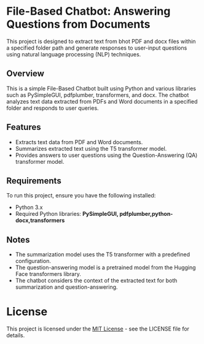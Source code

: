 # File-Based Chatbot: Answering Questions from Documents
 This project is designed to extract text from bhot PDF and docx files within a specified folder path and generate responses to user-input questions using natural language processing (NLP) techniques.

## Overview
<p>This is a simple File-Based Chatbot built using Python and various libraries such as PySimpleGUI, pdfplumber, transformers, and docx. The chatbot analyzes text data extracted from PDFs and Word documents in a specified folder and responds to user queries.</p>

## Features
- Extracts text data from PDF and Word documents.
- Summarizes extracted text using the T5 transformer model.
- Provides answers to user questions using the Question-Answering (QA) transformer model.

## Requirements
To run this project, ensure you have the following installed:

- Python 3.x
- Required Python libraries: <b>PySimpleGUI, pdfplumber,python-docx,transformers </b>

## Notes
- The summarization model uses the T5 transformer with a predefined configuration.
- The question-answering model is a pretrained model from the Hugging Face transformers library.
- The chatbot considers the context of the extracted text for both summarization and question-answering.

# License
This project is licensed under the [MIT License](https://opensource.org/license/mit/) - see the LICENSE file for details.